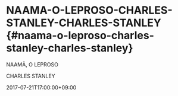 # NAAMA-O-LEPROSO-CHARLES-STANLEY-CHARLES-STANLEY {#naama-o-leproso-charles-stanley-charles-stanley}

NAAMÃ, O LEPROSO

CHARLES STANLEY

2017-07-21T17:00:00+09:00